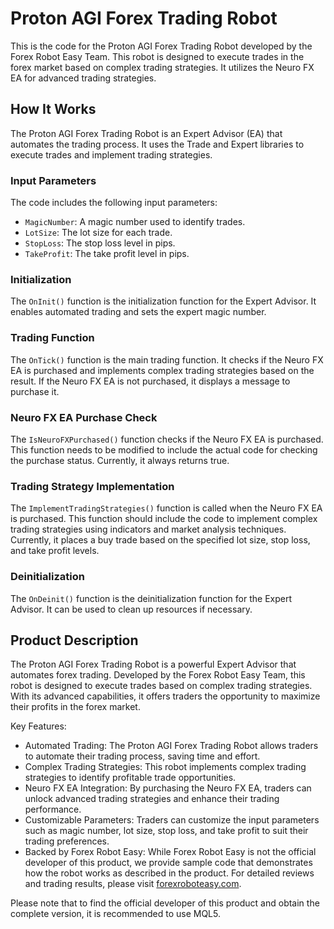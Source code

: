 # Proton AGI Forex Trading Robot

This is the code for the Proton AGI Forex Trading Robot developed by the Forex Robot Easy Team. This robot is designed to execute trades in the forex market based on complex trading strategies. It utilizes the Neuro FX EA for advanced trading strategies.

## How It Works

The Proton AGI Forex Trading Robot is an Expert Advisor (EA) that automates the trading process. It uses the Trade and Expert libraries to execute trades and implement trading strategies.

### Input Parameters

The code includes the following input parameters:

- `MagicNumber`: A magic number used to identify trades.
- `LotSize`: The lot size for each trade.
- `StopLoss`: The stop loss level in pips.
- `TakeProfit`: The take profit level in pips.

### Initialization

The `OnInit()` function is the initialization function for the Expert Advisor. It enables automated trading and sets the expert magic number.

### Trading Function

The `OnTick()` function is the main trading function. It checks if the Neuro FX EA is purchased and implements complex trading strategies based on the result. If the Neuro FX EA is not purchased, it displays a message to purchase it.

### Neuro FX EA Purchase Check

The `IsNeuroFXPurchased()` function checks if the Neuro FX EA is purchased. This function needs to be modified to include the actual code for checking the purchase status. Currently, it always returns true.

### Trading Strategy Implementation

The `ImplementTradingStrategies()` function is called when the Neuro FX EA is purchased. This function should include the code to implement complex trading strategies using indicators and market analysis techniques. Currently, it places a buy trade based on the specified lot size, stop loss, and take profit levels.

### Deinitialization

The `OnDeinit()` function is the deinitialization function for the Expert Advisor. It can be used to clean up resources if necessary.

## Product Description

The Proton AGI Forex Trading Robot is a powerful Expert Advisor that automates forex trading. Developed by the Forex Robot Easy Team, this robot is designed to execute trades based on complex trading strategies. With its advanced capabilities, it offers traders the opportunity to maximize their profits in the forex market.

Key Features:

- Automated Trading: The Proton AGI Forex Trading Robot allows traders to automate their trading process, saving time and effort.
- Complex Trading Strategies: This robot implements complex trading strategies to identify profitable trade opportunities.
- Neuro FX EA Integration: By purchasing the Neuro FX EA, traders can unlock advanced trading strategies and enhance their trading performance.
- Customizable Parameters: Traders can customize the input parameters such as magic number, lot size, stop loss, and take profit to suit their trading preferences.
- Backed by Forex Robot Easy: While Forex Robot Easy is not the official developer of this product, we provide sample code that demonstrates how the robot works as described in the product. For detailed reviews and trading results, please visit [forexroboteasy.com](https://forexroboteasy.com/forex-robot-review/proton-agi-review-get-free-ea-with-neuro-fx-purchase/).

Please note that to find the official developer of this product and obtain the complete version, it is recommended to use MQL5.
